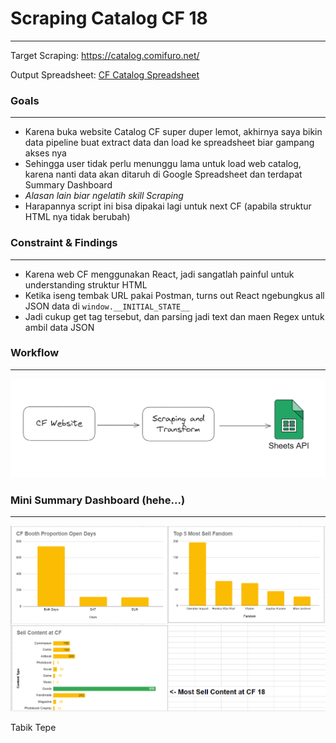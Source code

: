 # **Scraping Catalog CF 18**
---

Target Scraping: https://catalog.comifuro.net/

Output Spreadsheet: [CF Catalog Spreadsheet](https://docs.google.com/spreadsheets/d/1FsRe6uMCihiFX1CVFEHOG1N8r-l2vPAI7Q7HmIZ3jis/edit?usp=sharing)

### **Goals**
---
- Karena buka website Catalog CF super duper lemot, akhirnya saya bikin data pipeline buat extract data dan load ke spreadsheet biar gampang akses nya
- Sehingga user tidak perlu menunggu lama untuk load web catalog, karena nanti data akan ditaruh di Google Spreadsheet dan terdapat Summary Dashboard
- *Alasan lain biar ngelatih skill Scraping*
- Harapannya script ini bisa dipakai lagi untuk next CF (apabila struktur HTML nya tidak berubah)

### **Constraint & Findings**
---
- Karena web CF menggunakan React, jadi sangatlah painful untuk understanding struktur HTML
- Ketika iseng tembak URL pakai Postman, turns out React ngebungkus all JSON data di `window.__INITIAL_STATE__`
- Jadi cukup get tag tersebut, dan parsing jadi text dan maen Regex untuk ambil data JSON

### **Workflow**
---

![general_workflow](assets/general_workflow.png)

### **Mini Summary Dashboard (hehe...)**
---

![dashboard](assets/dashboard.png)


Tabik
Tepe